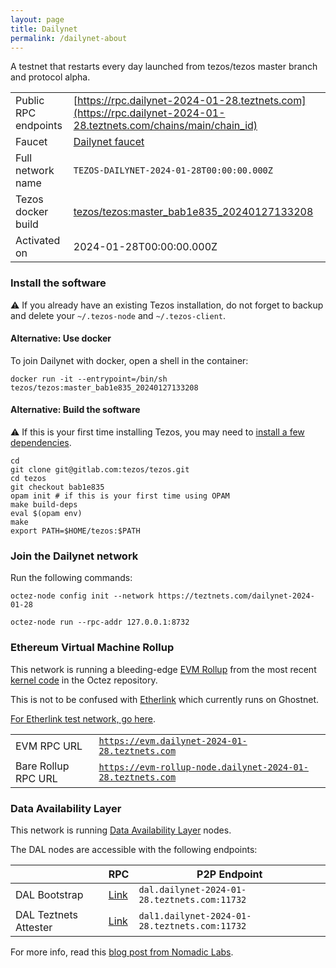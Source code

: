 ```yaml
---
layout: page
title: Dailynet
permalink: /dailynet-about
---
```


A testnet that restarts every day launched from tezos/tezos master branch and protocol alpha.

| | |
|-------|---------------------|
| Public RPC endpoints | [https://rpc.dailynet-2024-01-28.teztnets.com](https://rpc.dailynet-2024-01-28.teztnets.com/chains/main/chain_id)<br/> |
| Faucet | [Dailynet faucet](https://faucet.dailynet-2024-01-28.teztnets.com) |
| Full network name | `TEZOS-DAILYNET-2024-01-28T00:00:00.000Z` |
| Tezos docker build | [tezos/tezos:master_bab1e835_20240127133208](https://hub.docker.com/r/tezos/tezos/tags?page=1&ordering=last_updated&name=master_bab1e835_20240127133208) |
| Activated on | 2024-01-28T00:00:00.000Z |





### Install the software

⚠️  If you already have an existing Tezos installation, do not forget to backup and delete your `~/.tezos-node` and `~/.tezos-client`.



#### Alternative: Use docker

To join Dailynet with docker, open a shell in the container:

```
docker run -it --entrypoint=/bin/sh tezos/tezos:master_bab1e835_20240127133208
```

#### Alternative: Build the software

⚠️  If this is your first time installing Tezos, you may need to [install a few dependencies](https://tezos.gitlab.io/introduction/howtoget.html#setting-up-the-development-environment-from-scratch).

```
cd
git clone git@gitlab.com:tezos/tezos.git
cd tezos
git checkout bab1e835
opam init # if this is your first time using OPAM
make build-deps
eval $(opam env)
make
export PATH=$HOME/tezos:$PATH
```

### Join the Dailynet network

Run the following commands:

```
octez-node config init --network https://teztnets.com/dailynet-2024-01-28

octez-node run --rpc-addr 127.0.0.1:8732
```


### Ethereum Virtual Machine Rollup

This network is running a bleeding-edge [EVM Rollup](https://docs.etherlink.com/welcome/what-is-etherlink) from the most recent [kernel code](https://gitlab.com/tezos/tezos/-/tree/master/etherlink) in the Octez repository.

This is not to be confused with [Etherlink](https://docs.etherlink.com/get-started/connect-your-wallet-to-etherlink) which currently runs on Ghostnet.

[For Etherlink test network, go here](https://docs.etherlink.com/get-started/connect-your-wallet-to-etherlink).

| | |
|-------|---------------------|
| EVM RPC URL | [`https://evm.dailynet-2024-01-28.teztnets.com`](https://evm.dailynet-2024-01-28.teztnets.com) |
| Bare Rollup RPC URL | [`https://evm-rollup-node.dailynet-2024-01-28.teztnets.com`](https://evm-rollup-node.dailynet-2024-01-28.teztnets.com/global/block/head) |




### Data Availability Layer

This network is running [Data Availability Layer](https://tezos.gitlab.io/shell/dal.html) nodes.


The DAL nodes are accessible with the following endpoints:

| | RPC | P2P Endpoint |
|------------|---------|--------------|
| DAL Bootstrap | [Link](https://dal-bootstrap-rpc.dailynet-2024-01-28.teztnets.com) | `dal.dailynet-2024-01-28.teztnets.com:11732` |
| DAL Teztnets Attester | [Link](https://dal-attester-rpc.dailynet-2024-01-28.teztnets.com) | `dal1.dailynet-2024-01-28.teztnets.com:11732` |


For more info, read this [blog post from Nomadic Labs](https://research-development.nomadic-labs.com/data-availability-layer-tezos.html).



